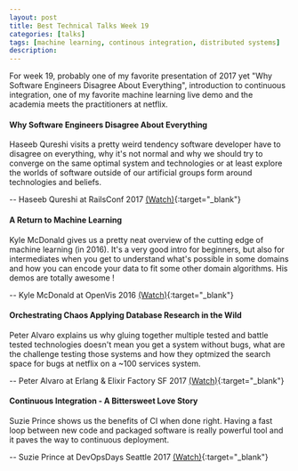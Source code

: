 ```yaml
---
layout: post
title: Best Technical Talks Week 19
categories: [talks]
tags: [machine learning, continous integration, distributed systems]
description:
---
```


For week 19, probably one of my favorite presentation of 2017 yet "Why Software Engineers Disagree About Everything", introduction to continuous integration, one of my favorite machine learning live demo and the academia meets the practitioners at netflix.

#### Why Software Engineers Disagree About Everything

Haseeb Qureshi visits a pretty weird tendency software developer have to disagree on everything, why it's not normal and why we should try to converge on the same optimal system and technologies or at least explore the worlds of software outside of our artificial groups form around technologies and beliefs.

-- Haseeb Qureshi at RailsConf 2017 [(Watch)](https://www.youtube.com/watch?v=x07q6V4VXC8){:target="_blank"}

#### A Return to Machine Learning

Kyle McDonald gives us a pretty neat overview of the cutting edge of machine learning (in 2016). It's a very good intro for beginners, but also for intermediates when you get to understand what's possible in some domains and how you can encode your data to fit some other domain algorithms. His demos are totally awesome !

-- Kyle McDonald at OpenVis 2016 [(Watch)](https://www.youtube.com/watch?v=POrPIABj2MI){:target="_blank"}

#### Orchestrating Chaos Applying Database Research in the Wild

Peter Alvaro explains us why gluing together multiple tested and battle tested technologies doesn't mean you get a system without bugs, what are the challenge testing those systems and how they optmized the search space for bugs at netflix on a ~100 services system.

-- Peter Alvaro at Erlang & Elixir Factory SF 2017  [(Watch)](https://www.youtube.com/watch?v=YplkQu6a80Q){:target="_blank"}

#### Continuous Integration - A Bittersweet Love Story

Suzie Prince shows us the benefits of CI when done right. Having a fast loop between new code and packaged software is really powerful tool and it paves the way to continuous deployment.

-- Suzie Prince at DevOpsDays Seattle 2017 [(Watch)](https://www.youtube.com/watch?v=o0fts8PGBB0){:target="_blank"}